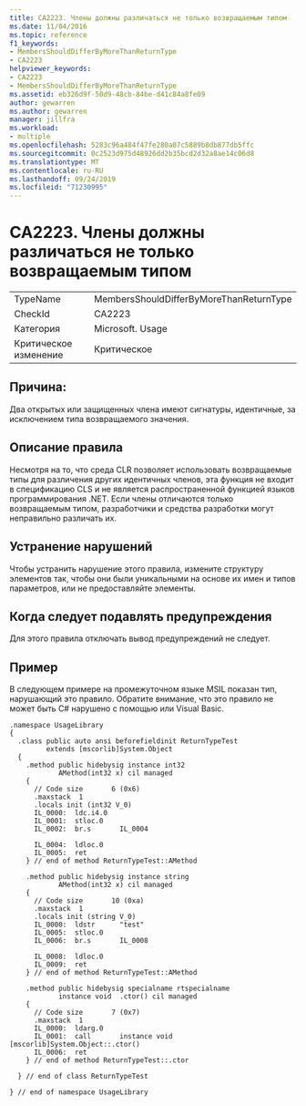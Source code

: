 ```yaml
---
title: CA2223. Члены должны различаться не только возвращаемым типом
ms.date: 11/04/2016
ms.topic: reference
f1_keywords:
- MembersShouldDifferByMoreThanReturnType
- CA2223
helpviewer_keywords:
- CA2223
- MembersShouldDifferByMoreThanReturnType
ms.assetid: eb326d9f-50d9-48cb-84be-d41c84a8fe09
author: gewarren
ms.author: gewarren
manager: jillfra
ms.workload:
- multiple
ms.openlocfilehash: 5283c96a484f47fe280a07c5889b8db877db5ffc
ms.sourcegitcommit: 0c2523d975d48926dd2b35bcd2d32a8ae14c06d8
ms.translationtype: MT
ms.contentlocale: ru-RU
ms.lasthandoff: 09/24/2019
ms.locfileid: "71230995"
---
```

# <a name="ca2223-members-should-differ-by-more-than-return-type"></a>CA2223. Члены должны различаться не только возвращаемым типом

|||
|-|-|
|TypeName|MembersShouldDifferByMoreThanReturnType|
|CheckId|CA2223|
|Категория|Microsoft. Usage|
|Критическое изменение|Критическое|

## <a name="cause"></a>Причина:
Два открытых или защищенных члена имеют сигнатуры, идентичные, за исключением типа возвращаемого значения.

## <a name="rule-description"></a>Описание правила
Несмотря на то, что среда CLR позволяет использовать возвращаемые типы для различения других идентичных членов, эта функция не входит в спецификацию CLS и не является распространенной функцией языков программирования .NET. Если члены отличаются только возвращаемым типом, разработчики и средства разработки могут неправильно различать их.

## <a name="how-to-fix-violations"></a>Устранение нарушений
Чтобы устранить нарушение этого правила, измените структуру элементов так, чтобы они были уникальными на основе их имен и типов параметров, или не предоставляйте элементы.

## <a name="when-to-suppress-warnings"></a>Когда следует подавлять предупреждения
Для этого правила отключать вывод предупреждений не следует.

## <a name="example"></a>Пример
В следующем примере на промежуточном языке MSIL показан тип, нарушающий это правило. Обратите внимание, что это правило не может быть C# нарушено с помощью или Visual Basic.

```
.namespace UsageLibrary
{
  .class public auto ansi beforefieldinit ReturnTypeTest
         extends [mscorlib]System.Object
  {
    .method public hidebysig instance int32
            AMethod(int32 x) cil managed
    {
      // Code size       6 (0x6)
      .maxstack  1
      .locals init (int32 V_0)
      IL_0000:  ldc.i4.0
      IL_0001:  stloc.0
      IL_0002:  br.s       IL_0004

      IL_0004:  ldloc.0
      IL_0005:  ret
    } // end of method ReturnTypeTest::AMethod

    .method public hidebysig instance string
            AMethod(int32 x) cil managed
    {
      // Code size       10 (0xa)
      .maxstack  1
      .locals init (string V_0)
      IL_0000:  ldstr      "test"
      IL_0005:  stloc.0
      IL_0006:  br.s       IL_0008

      IL_0008:  ldloc.0
      IL_0009:  ret
    } // end of method ReturnTypeTest::AMethod

    .method public hidebysig specialname rtspecialname
            instance void  .ctor() cil managed
    {
      // Code size       7 (0x7)
      .maxstack  1
      IL_0000:  ldarg.0
      IL_0001:  call       instance void [mscorlib]System.Object::.ctor()
      IL_0006:  ret
    } // end of method ReturnTypeTest::.ctor

  } // end of class ReturnTypeTest

} // end of namespace UsageLibrary
```